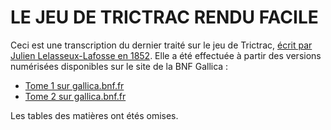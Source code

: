 # LE JEU DE TRICTRAC RENDU FACILE

Ceci est une transcription du dernier traité sur le jeu de Trictrac, [écrit par Julien Lelasseux-Lafosse en 1852](https://fr.wikipedia.org/wiki/Trictrac#Trait%C3%A9s_secondaires). Elle a été effectuée à partir des versions numérisées disponibles sur le site de la BNF Gallica : 

- [Tome 1 sur gallica.bnf.fr](https://gallica.bnf.fr/ark:/12148/bpt6k98089663.r=%22le%20jeu%20de%20trictrac%20rendu%20facile%22?rk=21459;2)
- [Tome 2 sur gallica.bnf.fr](https://gallica.bnf.fr/ark:/12148/bpt6k98089648.r=%22le%20jeu%20de%20trictrac%20rendu%20facile%22?rk=42918;4)

Les tables des matières ont étés omises.
